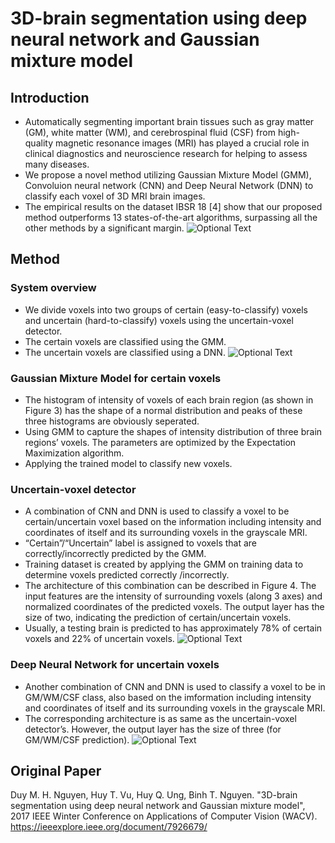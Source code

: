 # 3D-brain segmentation using deep neural network and Gaussian mixture model

## Introduction
- Automatically segmenting important brain tissues such as gray matter (GM), white matter (WM), and cerebrospinal fluid (CSF) from high-quality magnetic resonance images (MRI) has played a crucial role in clinical diagnostics and neuroscience research for helping to assess many diseases.
- We propose a novel method utilizing Gaussian Mixture Model (GMM), Convoluion neural network (CNN) and Deep Neural Network (DNN) to classify each voxel of 3D MRI brain images.
- The empirical results on the dataset IBSR 18 [4] show that our proposed method outperforms 13 states-of-the-art algorithms, surpassing all the other methods by a significant margin. 
![Optional Text](../master/illustrations/Picture1.png)

## Method
### System overview
- We divide voxels into two groups of certain (easy-to-classify) voxels and uncertain (hard-to-classify) voxels using the uncertain-voxel detector.
- The certain voxels are classified using the GMM. 
- The uncertain voxels are classified using a DNN.
![Optional Text](../master/illustrations/Picture2.png)

### Gaussian Mixture Model for certain voxels
- The histogram of intensity of voxels of each brain region (as shown in Figure 3) has the shape of a normal distribution and peaks of these three histograms are obviously seperated.
- Using GMM to capture the shapes of intensity distribution of three brain regions’ voxels. The parameters are optimized by the Expectation Maximization algorithm.
- Applying the trained model to classify new voxels.

### Uncertain-voxel detector
- A combination of CNN and DNN is used to classify a voxel to be certain/uncertain voxel based on the information including intensity and coordinates of itself and its surrounding voxels in the grayscale MRI.
- “Certain”/“Uncertain” label is assigned to voxels that are correctly/incorrectly predicted by the GMM.  
- Training dataset is created by applying the GMM on training data to determine voxels predicted correctly /incorrectly.
- The architecture of this combination can be described in Figure 4. The input features are the intensity of surrounding voxels (along 3 axes) and normalized coordinates of the predicted voxels. The output layer has the size of two, indicating the prediction of certain/uncertain voxels. 
- Usually, a testing brain is predicted to has approximately 78% of certain voxels and 22% of uncertain voxels.
![Optional Text](../master/illustrations/Picture3.png)

### Deep Neural Network for uncertain voxels
- Another combination of CNN and DNN is used to classify a voxel to be in GM/WM/CSF class, also based on the imformation including intensity and coordinates of itself and its surrounding voxels in the grayscale MRI.
- The corresponding architecture is as same as the uncertain-voxel detector’s. However, the output layer has the size of three (for GM/WM/CSF prediction).
![Optional Text](../master/illustrations/Picture4.png)

## Original Paper
Duy M. H. Nguyen, Huy T. Vu, Huy Q. Ung, Binh T. Nguyen. "3D-brain segmentation using deep neural network and Gaussian mixture model",  2017 IEEE Winter Conference on Applications of Computer Vision (WACV).
https://ieeexplore.ieee.org/document/7926679/
